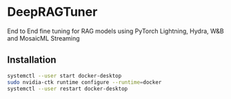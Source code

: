 # DeepRAGTuner

End to End fine tuning for RAG models using PyTorch Lightning, Hydra, W&amp;B and MosaicML Streaming

## Installation

```bash
systemctl --user start docker-desktop
sudo nvidia-ctk runtime configure --runtime=docker
systemctl --user restart docker-desktop

```